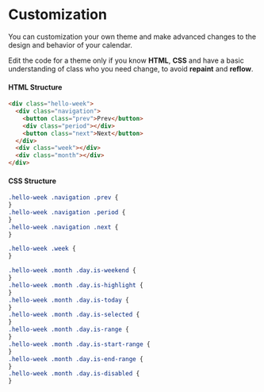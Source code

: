 # Customization

You can customization your own theme and make advanced changes to the design and behavior of your calendar.

Edit the code for a theme only if you know **HTML**, **CSS** and have a basic understanding of class who you need change, to avoid **repaint** and **reflow**.

#### HTML Structure

```html
<div class="hello-week">
  <div class="navigation">
    <button class="prev">Prev</button>
    <div class="period"></div>
    <button class="next">Next</button>
  </div>
  <div class="week"></div>
  <div class="month"></div>
</div>
```

#### CSS Structure

```css
.hello-week .navigation .prev {
}
.hello-week .navigation .period {
}
.hello-week .navigation .next {
}

.hello-week .week {
}

.hello-week .month .day.is-weekend {
}
.hello-week .month .day.is-highlight {
}
.hello-week .month .day.is-today {
}
.hello-week .month .day.is-selected {
}
.hello-week .month .day.is-range {
}
.hello-week .month .day.is-start-range {
}
.hello-week .month .day.is-end-range {
}
.hello-week .month .day.is-disabled {
}
```
